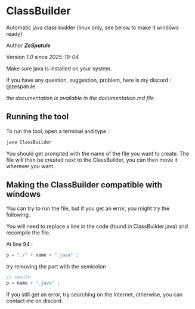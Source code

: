 # ClassBuilder
Automatic java class builder (linux only, see below to make it windows ready)

Author ***ZeSpatule***

Version *1.0* since *2025-19-04*

Make sure java is installed on your system.

If you have any question, suggestion, problem, here is my discord : @zespatule

*the documentation is available in the documentation.md file*


## Running the tool

To run the tool, open a terminal and type : 
```bash
java ClassBuilder
```
You should get prompted with the name of the file you want to create.
The file will then be created next to the ClassBuilder, you can then move it wherever you want.


## Making the ClassBuilder compatible with windows

You can try to run the file, but if you get an error, you might try the following.

You will need to replace a line in the code (found in ClassBuilder.java)
and recompile the file.

At line 94 : 
```java
p = "./" + name + ".java" ;
```
try removing the part with the semicolon
```java
// result
p = name + ".java" ;
```

If you still get an error, try searching on the internet, otherwise, you can contact me on discord.
